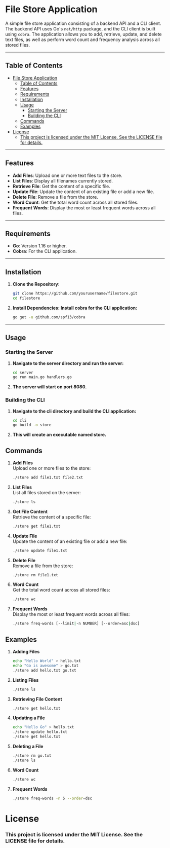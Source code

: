 # File Store Application

A simple file store application consisting of a backend API and a CLI client. The backend API uses Go's `net/http` package, and the CLI client is built using `cobra`. The application allows you to add, retrieve, update, and delete text files, as well as perform word count and frequency analysis across all stored files.

---

## Table of Contents
- [File Store Application](#file-store-application)
  - [Table of Contents](#table-of-contents)
  - [Features](#features)
  - [Requirements](#requirements)
  - [Installation](#installation)
  - [Usage](#usage)
    - [Starting the Server](#starting-the-server)
    - [Building the CLI](#building-the-cli)
  - [Commands](#commands)
  - [Examples](#examples)
- [License](#license)
    - [This project is licensed under the MIT License. See the LICENSE file for details.](#this-project-is-licensed-under-the-mit-license-see-the-license-file-for-details)

---

## Features
- **Add Files**: Upload one or more text files to the store.
- **List Files**: Display all filenames currently stored.
- **Retrieve File**: Get the content of a specific file.
- **Update File**: Update the content of an existing file or add a new file.
- **Delete File**: Remove a file from the store.
- **Word Count**: Get the total word count across all stored files.
- **Frequent Words**: Display the most or least frequent words across all files.

---

## Requirements
- **Go**: Version 1.16 or higher.
- **Cobra**: For the CLI application.

---

## Installation
1. **Clone the Repository**:
   ```bash
   git clone https://github.com/yourusername/filestore.git
   cd filestore
2. **Install Dependencies: Install cobra for the CLI application:**
   ```bash
   go get -u github.com/spf13/cobra

---

## Usage
### Starting the Server
1. **Navigate to the server directory and run the server:**
   ```bash
   cd server
   go run main.go handlers.go
2. **The server will start on port 8080.**
### Building the CLI
1. **Navigate to the cli directory and build the CLI application:**
   ```bash
   cd cli
   go build -o store
2. **This will create an executable named store.**

## Commands
1. **Add Files**   
   Upload one or more files to the store:

   ```bash
   ./store add file1.txt file2.txt
2. **List Files**   
   List all files stored on the server:

   ```bash
   ./store ls

3. **Get File Content**   
   Retrieve the content of a specific file:

   ```bash
   ./store get file1.txt

4. **Update File**   
   Update the content of an existing file or add a new file:

   ```bash
   ./store update file1.txt

5. **Delete File**   
   Remove a file from the store:

   ```bash
   ./store rm file1.txt

6. **Word Count**   
   Get the total word count across all stored files:

   ```bash
   ./store wc

7. **Frequent Words**   
   Display the most or least frequent words across all files:

   ```bash
   ./store freq-words [--limit|-n NUMBER] [--order=asc|dsc]


## Examples
1. **Adding Files**
     ```bash
     echo "Hello World" > hello.txt
     echo "Go is awesome" > go.txt
     ./store add hello.txt go.txt
2. **Listing Files**
    ```bash
    ./store ls
3. **Retrieving File Content**
    ```bash
    ./store get hello.txt
4. **Updating a File**
    ```bash
    echo "Hello Go" > hello.txt
    ./store update hello.txt
    ./store get hello.txt
5. **Deleting a File**
    ```bash
    ./store rm go.txt
    ./store ls
6. **Word Count**
    ```bash
    ./store wc
7. **Frequent Words**
    ```bash
    ./store freq-words -n 5 --order=dsc
# License
### This project is licensed under the MIT License. See the LICENSE file for details.
